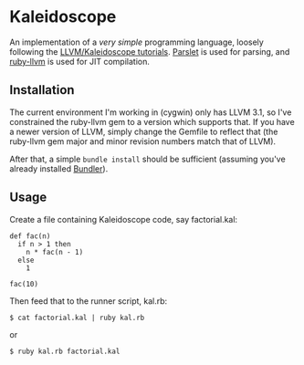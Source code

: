 # Kaleidoscope

An implementation of a *very simple* programming language, loosely following 
the [LLVM/Kaleidoscope tutorials](http://llvm.org/docs/tutorial). 
[Parslet](https://github.com/kschiess/parslet) is used for parsing, and 
[ruby-llvm](https://github.com/ruby-llvm/ruby-llvm) is used for JIT compilation.


## Installation

The current environment I'm working in (cygwin) only has LLVM 3.1, so I've 
constrained the ruby-llvm gem to a version which supports that.  If you have a 
newer version of LLVM, simply change the Gemfile to reflect that (the ruby-llvm 
gem major and minor revision numbers match that of LLVM).

After that, a simple `bundle install` should be sufficient (assuming you've 
already installed [Bundler](http://bundler.io)).


## Usage

Create a file containing Kaleidoscope code, say factorial.kal:

    def fac(n)
      if n > 1 then 
        n * fac(n - 1)
      else
        1
        
    fac(10)

Then feed that to the runner script, kal.rb:

    $ cat factorial.kal | ruby kal.rb

or 

    $ ruby kal.rb factorial.kal
